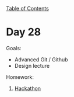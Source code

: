 [Table of Contents](/README.md)

# Day 28

Goals:
* Advanced Git / Github
* Design lecture

Homework:

1. [Hackathon](https://github.com/TIY-Austin-Front-End-Engineering/Hackathon/tree/Jun_18_2015)